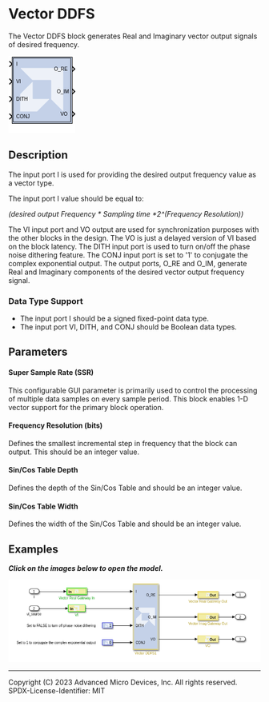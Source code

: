 # Vector DDFS

The Vector DDFS block generates Real and Imaginary vector output signals
of desired frequency.

![](./Images/block.png)

## Description

The input port I is used for providing the desired output frequency
value as a vector type.

The input port I value should be equal to:

*(desired output Frequency \* Sampling time \*2^(Frequency Resolution))*

The VI input port and VO output are used for synchronization purposes
with the other blocks in the design. The VO is just a delayed version of
VI based on the block latency. The DITH input port is used to turn
on/off the phase noise dithering feature. The CONJ input port is set to
'1' to conjugate the complex exponential output. The output ports, O_RE
and O_IM, generate Real and Imaginary components of the desired vector
output frequency signal.

### Data Type Support

- The input port I should be a signed fixed-point data type.
- The input port VI, DITH, and CONJ should be Boolean data types.

## Parameters

#### Super Sample Rate (SSR)  
This configurable GUI parameter is primarily used to control the
processing of multiple data samples on every sample period. This block
enables 1-D vector support for the primary block operation.

#### Frequency Resolution (bits)  
Defines the smallest incremental step in frequency that the block can
output. This should be an integer value.

#### Sin/Cos Table Depth  
Defines the depth of the Sin/Cos Table and should be an integer value.

#### Sin/Cos Table Width  
Defines the width of the Sin/Cos Table and should be an integer value.

## Examples

***Click on the images below to open the model.***

[![](./Images/Vector_DDFS_Example1.png)](https://github.com/Xilinx/Vitis_Model_Composer/tree/2023.2/Examples/Block_Help/AIE/Vector_DDFS_Ex1)

--------------
Copyright (C) 2023 Advanced Micro Devices, Inc. All rights reserved.
SPDX-License-Identifier: MIT
